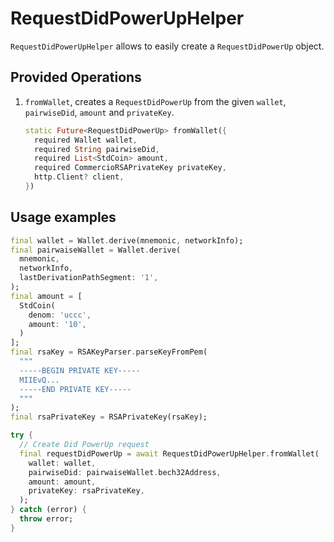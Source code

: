 # RequestDidPowerUpHelper

`RequestDidPowerUpHelper` allows to easily create a `RequestDidPowerUp` object.

## Provided Operations

1. `fromWallet`, creates a `RequestDidPowerUp` from the given `wallet`, `pairwiseDid`, `amount` and `privateKey`.

    ```dart
    static Future<RequestDidPowerUp> fromWallet({
      required Wallet wallet,
      required String pairwiseDid,
      required List<StdCoin> amount,
      required CommercioRSAPrivateKey privateKey,
      http.Client? client,
    })
    ```

## Usage examples

```dart
final wallet = Wallet.derive(mnemonic, networkInfo);
final pairwaiseWallet = Wallet.derive(
  mnemonic,
  networkInfo,
  lastDerivationPathSegment: '1',
);
final amount = [
  StdCoin(
    denom: 'uccc',
    amount: '10',
  )
];
final rsaKey = RSAKeyParser.parseKeyFromPem(
  """
  -----BEGIN PRIVATE KEY-----
  MIIEvQ...
  -----END PRIVATE KEY-----
  """
);
final rsaPrivateKey = RSAPrivateKey(rsaKey);

try {
  // Create Did PowerUp request
  final requestDidPowerUp = await RequestDidPowerUpHelper.fromWallet(
    wallet: wallet,
    pairwiseDid: pairwaiseWallet.bech32Address,
    amount: amount,
    privateKey: rsaPrivateKey,
  );
} catch (error) {
  throw error;
}
```
